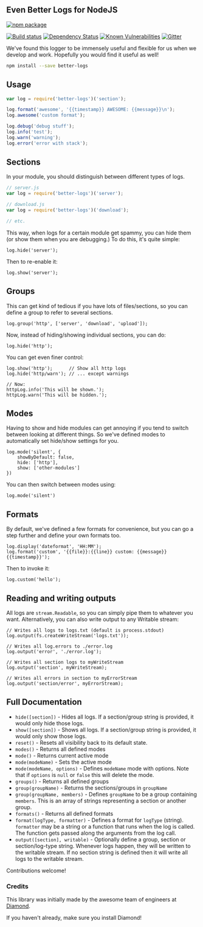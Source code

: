 Even Better Logs for NodeJS
-------------------------

[![npm package](https://nodei.co/npm/better-logs.png?downloads=true&downloadRank=true&stars=true)](https://nodei.co/npm/better-logs/)

[![Build status](https://img.shields.io/travis/diamondio/better-logs.svg?style=flat-square)](https://travis-ci.org/diamondio/better-logs)
[![Dependency Status](https://img.shields.io/david/diamondio/better-logs.svg?style=flat-square)](https://david-dm.org/diamondio/better-logs)
[![Known Vulnerabilities](https://snyk.io/test/npm/better-logs/badge.svg?style=flat-square)](https://snyk.io/test/npm/better-logs)
[![Gitter](https://img.shields.io/badge/gitter-join_chat-blue.svg?style=flat-square)](https://gitter.im/diamondio/better-logs?utm_source=badge)


We've found this logger to be immensely useful and flexible for us when we develop and work. Hopefully you would find it useful as well!

```bash
npm install --save better-logs
```

## Usage

```js
var log = require('better-logs')('section');

log.format('awesome', '{{timestamp}} AWESOME: {{message}}\n');
log.awesome('custom format');

log.debug('debug stuff');
log.info('test');
log.warn('warning');
log.error('error with stack');
```

## Sections

In your module, you should distinguish between different types of logs.
```js
// server.js
var log = require('better-logs')('server');

// download.js
var log = require('better-logs')('download');

// etc.
```

This way, when logs for a certain module get spammy, you can hide them (or show them when you are debugging.) To do this, it's quite simple:

```
log.hide('server');
```

Then to re-enable it:

```
log.show('server');
```

## Groups

This can get kind of tedious if you have lots of files/sections, so you can define a group to refer to several sections.

```
log.group('http', ['server', 'download', 'upload']);
```

Now, instead of hiding/showing individual sections, you can do:
```
log.hide('http');
```

You can get even finer control:
```
log.show('http');      // Show all http logs
log.hide('http/warn'); // ... except warnings

// Now:
httpLog.info('This will be shown.');
httpLog.warn('This will be hidden.');
```


## Modes

Having to show and hide modules can get annoying if you tend to switch between looking at different things. So we've defined modes to automatically set hide/show settings for you.

```
log.mode('silent', {
	showByDefault: false,
	hide: ['http'],
	show: ['other-modules']
})
```

You can then switch between modes using:
```
log.mode('silent')
```

## Formats

By default, we've defined a few formats for convenience, but you can go a step further and define your own formats too.

```
log.display('dateformat', 'HH:MM');
log.format('custom', '{{file}}:{{line}} custom: {{message}} {{timestamp}}');
```

Then to invoke it:
```
log.custom('hello');
```

## Reading and writing outputs

All logs are `stream.Readable`, so you can simply pipe them to whatever you want. Alternatively, you can also write output to any Writable stream:

```
// Writes all logs to logs.txt (default is process.stdout)
log.output(fs.createWriteStream('logs.txt'));

// Writes all log.errors to ./error.log
log.output('error', './error.log');

// Writes all section logs to myWriteStream
log.output('section', myWriteStream);

// Writes all errors in section to myErrorStream
log.output('section/error', myErrorStream);
```


## Full Documentation

- `hide([section])` - Hides all logs. If a section/group string is provided, it would only hide those logs.
- `show([section])` - Shows all logs. If a section/group string is provided, it would only show those logs.
- `reset()` - Resets all visibility back to its default state.
- `modes()` - Returns all defined modes
- `mode()` - Returns current active mode
- `mode(modeName)` - Sets the active mode
- `mode(modeName, options)` - Defines `modeName` mode with options. Note that if `options` is `null` or `false` this will delete the mode.
- `groups()` - Returns all defined groups
- `group(groupName)` - Returns the sections/groups in `groupName`
- `group(groupName, members)` - Defines `groupName` to be a group containing `members`. This is an array of strings representing a section or another group.
- `formats()` - Returns all defined formats
- `format(logType, formatter)` - Defines a format for `logType` (string). `formatter` may be a string or a function that runs when the log is called. The function gets passed along the arguments from the log call.
- `output([section], writable)` - Optionally define a group, section or section/log-type string. Whenever logs happen, they will be written to the writable stream. If no section string is defined then it will write all logs to the writable stream.


Contributions welcome!

### Credits
This library was initially made by the awesome team of engineers at [Diamond](https://diamond.io).

If you haven't already, make sure you install Diamond!


